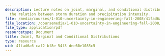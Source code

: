 ```yaml
---
description: Lecture notes on joint, marginal, and conditional distributions, and
  the relation between storm duration and precipitation intensity.
file: /media/courses/1-010-uncertainty-in-engineering-fall-2008/41fad6a6caf2bf8e54f3dee60e1085c5_app_09.pdf
file_location: /coursemedia/1-010-uncertainty-in-engineering-fall-2008/41fad6a6caf2bf8e54f3dee60e1085c5_app_09.pdf
file_type: application/pdf
resourcetype: Document
title: Joint, Marginal and Conditional Distributions
type: resource
uid: 41fad6a6-caf2-bf8e-54f3-dee60e1085c5
---
```

